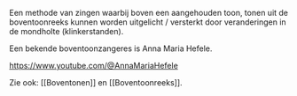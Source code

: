Een methode van zingen waarbij boven een aangehouden toon, tonen uit de boventoonreeks kunnen worden uitgelicht / versterkt door veranderingen in de mondholte (klinkerstanden).

Een bekende boventoonzangeres is Anna Maria Hefele.

https://www.youtube.com/@AnnaMariaHefele

Zie ook: [[Boventonen]] en [[Boventoonreeks]].
